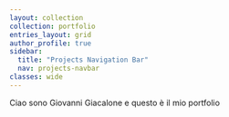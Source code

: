 ```yaml
---
layout: collection
collection: portfolio
entries_layout: grid
author_profile: true
sidebar:
  title: "Projects Navigation Bar"
  nav: projects-navbar
classes: wide
---
```


Ciao sono Giovanni Giacalone e questo è il mio portfolio